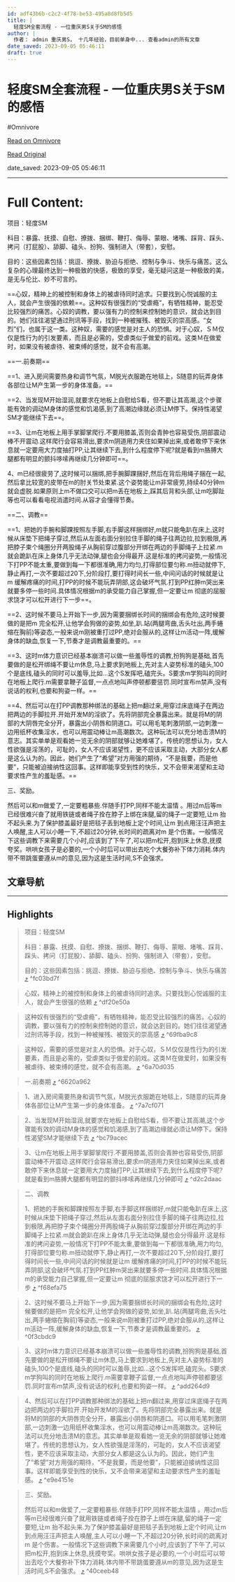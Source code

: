 ```yaml
---
id: adf43b6b-c2c2-4f78-be53-495a8d8fb5d5
title: |
  轻度SM全套流程 - 一位重庆男S关于SM的感悟
author: |
  作者： admin 重庆男S， 十几年经验，目前单身中... 查看admin的所有文章
date_saved: 2023-09-05 05:46:11
draft: true
---
```


# 轻度SM全套流程 - 一位重庆男S关于SM的感悟
#Omnivore

[Read on Omnivore](https://omnivore.app/me/http-www-masterraymond-com-e-8-bd-bb-e-5-ba-a-6-sm-e-5-85-a-8-e--18a64bc1aa7)

[Read Original](http://www.masterraymond.com/%E8%BD%BB%E5%BA%A6sm%E5%85%A8%E5%A5%97%E6%B5%81%E7%A8%8B)

date_saved: 2023-09-05 05:46:11


--- 

# Full Content: 

项目：轻度SM

科目：暴露、抚摸、自慰、撩拨、捆绑、鞭打、侮辱、蒙眼、堵嘴、踩背、踩头、拷问（打屁股）、舔脚、磕头、扮狗、强制进入（带套），安慰。

目的：这些因素包括：挑逗、撩拨、胁迫与拒绝、控制与争斗、快乐与痛苦。这么复杂的心理最终达到一种极致的快感，极致的享受，毫无疑问这是一种极致的美，是无与伦比、妙不可言的。

==心奴，精神上的被控制和身体上的被虐待同时追求。只要找到心悦诚服的主人，就会产生很强的依赖==。这种奴有很强烈的“受虐瘾”，有牺牲精神，能忍受比较强烈的痛苦。心奴的调教，要以强有力的控制来控制她的意识，就会达到目的。她们往往渴望通过刑讯等手段，找到一种被摧残、被毁灭的崇高感。“女烈”们，也属于这一类。这种奴，需要的感觉是对主人的恐惧。对于心奴，ＳＭ仅仅是性行为的引发要素，而且是必需的，受虐类似于做爱的前戏。这类Ｍ在做爱时，如果没有被虐待、被束缚的感觉，就不会有高潮。

==一.前奏期==

==1、进入房间需要热身和调节气氛，M脱光衣服跪在地毯上，S随意的玩弄身体各部位让M产生第一步的身体准备。==

==2、当发现M开始湿润,就要求在地板上自慰给S看，但不要让其高潮,这个步骤能有效的调动M身体的感觉和饥渴感,到了高潮边缘就必须让M停下。保持性渴望SM才能继续下去==。

==3、让m在地板上用手掌脚掌爬行.不要用膝盖,否则会青肿也容易受伤,阴部震动棒不开震动.这样爬行会容易滑出,要求m阴道用力夹住如果掉出来,或者敢停下来休息就一定要用大力度抽打PP,让其继续下去,到什么程度停下呢?就是看到m胳膊大腿都有明显的颤抖哆嗦再继续几分钟即可==。

4、m已经很疲劳了,这时候可以捆绑,把手腕脚踝捆好,然后在背后用绳子捆在一起,然后拿比较宽的皮带在m的肘关节处束紧.这个姿势能让m非常疲劳,持续40分钟m就会虚脱.如果原则上m不做口交可以把m丢在地板上,踩其后背和头部,让m吃脚趾等也可以看看电视消遣时间.从容才会懂得节奏。

==二、调教==

==1、把她的手腕和脚踝按照左手脚,右手脚这样捆绑好,m就只能龟趴在床上,这时候从床垫下把绳子穿过,然后从左面右面分别拉住手脚的绳子往两边拉,拉到极限,再把脖子束个绳圈分开两股绳子从胸前穿过腹部分开绑在两边的手脚绳子上拉紧.m就会跪趴在床上身体几乎无法动弹,腿也会分得最开.这是标准的拷问姿势,一般情况下打PP不能太重,要做到每一下都很准确,用力均匀,打得部位要匀称.m扭动就停下,静止再打,一次不要超过20下,分阶段打,要打得时间长一些,中间问话的时候就是让m 缓解疼痛的时间,打PP的时候不能玩弄阴部,这会破坏气氛.打到PP红肿m哭出来就要多停一些时间.具体情况根据m的承受能力自己掌握,但一定要让m 彻底的屈服求饶才可以松开进行下一步==。

==2、这时候不要马上开始下一步,因为需要捆绑长时间的捆绑会有危险,这时候要做的是把m 完全松开,让他学会狗做的姿势,如坐,趴.站(两腿弯曲,舌头吐出,两手蜷缩在胸前)等姿态,一般来说m刚被重打过PP,绝对会服从的,这样让m活动一阵,缓解身体的缺血,恢复一下,节奏才是调教最重要的。==

==3、这时m体力意识已经基本崩溃可以做一些羞辱性的调教,扮狗狗是基础,首先要做的是松开绑绳不要让m休息,马上要求到地板上,先对主人姿势标准的磕头,100个是底线,磕头的同时可以羞辱,比如…这个S发挥吧,磕完头。S要求m学狗叫的同时在地板上爬行.m需要拿鞭子监督,一点点地叫声停顿都要惩罚.同时宣布m禁声,没有说话的权利,也要和狗姿一样。==

==4、然后可以在打PP调教那种绑法的基础上把m翻过来,用穿过床底绳子在两边把两边的手脚拉开.开始开发M的淫欲了。先将阴部完全暴露出来。就是将M的阴部的大阴唇完全分开，暴露出小阴唇和阴道口。可以用毛笔刺激阴部,一边刺激一边用纸杯收集淫水，也可以用震动棒让m高潮数次。这种玩法可以充分地击溃M的意志。其实单单是观看她一览无余的阴部就够让她难堪了。传统的思想认为，女人性欲强是淫荡的，可耻的，女人不应该渴望性，更不应该采取主动，大部分女人都是这么认为的。因此，她们产生了“希望”对方用强的期待，“不是我要，而是他要”，只能被迫接纳性这回事。这样即能享受到性的快乐，又不会带来渴望和主动要求性产生的羞耻感。==

三、奖励。

然后可以和m做爱了,一定要粗暴些.伴随手打PP,同样不能太温情 。用过m后等m已经很难兴奋了就用铁链或者绳子拴在脖子上绑在床腿,留的绳子一定要短,让m 抬不起头来.为了保护膝盖最好是把毯子丢到地板上定个时间,让m 到点用汪汪声把主人唤醒,主人可以小睡一下,不超过20分钟,长时间的疏离对m 是个伤害。一般情况下这些调教下来需要几个小时,应该到了下午了,可以把m松开,抱到床上休息,抚摸夸奖。哄哄女孩子是必要的,一个小时后可以带出去吃个大餐弥补下体力消耗.体内带不带跳蛋要遵从m的意见,因为这是生活时间,S不会强求。

## 文章导航

---

## Highlights

> 项目：轻度SM
> 
> 科目：暴露、抚摸、自慰、撩拨、捆绑、鞭打、侮辱、蒙眼、堵嘴、踩背、踩头、拷问（打屁股）、舔脚、磕头、扮狗、强制进入（带套），安慰。
> 
> 目的：这些因素包括：挑逗、撩拨、胁迫与拒绝、控制与争斗、快乐与痛苦 [⤴️](https://omnivore.app/me/http-www-masterraymond-com-e-8-bd-bb-e-5-ba-a-6-sm-e-5-85-a-8-e--18a64bc1aa7#fc03bd7f-4945-415a-b5a5-f49dfec19ddf)  ^fc03bd7f

> 心奴，精神上的被控制和身体上的被虐待同时追求。只要找到心悦诚服的主人，就会产生很强的依赖 [⤴️](https://omnivore.app/me/http-www-masterraymond-com-e-8-bd-bb-e-5-ba-a-6-sm-e-5-85-a-8-e--18a64bc1aa7#df20e50a-e8e9-4469-aab1-bc0801d668bb)  ^df20e50a

> 这种奴有很强烈的“受虐瘾”，有牺牲精神，能忍受比较强烈的痛苦。心奴的调教，要以强有力的控制来控制她的意识，就会达到目的。她们往往渴望通过刑讯等手段，找到一种被摧残、被毁灭的崇高感 [⤴️](https://omnivore.app/me/http-www-masterraymond-com-e-8-bd-bb-e-5-ba-a-6-sm-e-5-85-a-8-e--18a64bc1aa7#69fba9c8-8b0d-4f11-b86b-ddc822522561)  ^69fba9c8

> 这种奴，需要的感觉是对主人的恐惧。对于心奴，ＳＭ仅仅是性行为的引发要素，而且是必需的，受虐类似于做爱的前戏。这类Ｍ在做爱时，如果没有被虐待、被束缚的感觉，就不会有高潮。 [⤴️](https://omnivore.app/me/http-www-masterraymond-com-e-8-bd-bb-e-5-ba-a-6-sm-e-5-85-a-8-e--18a64bc1aa7#6a70d035-6b53-4359-9a94-13d9d4a7c635)  ^6a70d035

> 一.前奏期 [⤴️](https://omnivore.app/me/http-www-masterraymond-com-e-8-bd-bb-e-5-ba-a-6-sm-e-5-85-a-8-e--18a64bc1aa7#6620a962-f029-4be6-869f-bdad3c86d677)  ^6620a962

> 1、进入房间需要热身和调节气氛，M脱光衣服跪在地毯上，S随意的玩弄身体各部位让M产生第一步的身体准备。 [⤴️](https://omnivore.app/me/http-www-masterraymond-com-e-8-bd-bb-e-5-ba-a-6-sm-e-5-85-a-8-e--18a64bc1aa7#7a7cf071-5b4f-460d-8b19-5dacaa00a6ca)  ^7a7cf071

> 2、当发现M开始湿润,就要求在地板上自慰给S看，但不要让其高潮,这个步骤能有效的调动M身体的感觉和饥渴感,到了高潮边缘就必须让M停下。保持性渴望SM才能继续下去 [⤴️](https://omnivore.app/me/http-www-masterraymond-com-e-8-bd-bb-e-5-ba-a-6-sm-e-5-85-a-8-e--18a64bc1aa7#bc79acec-41ba-4d92-9c5c-3f8814e9011d)  ^bc79acec

> 3、让m在地板上用手掌脚掌爬行.不要用膝盖,否则会青肿也容易受伤,阴部震动棒不开震动.这样爬行会容易滑出,要求m阴道用力夹住如果掉出来,或者敢停下来休息就一定要用大力度抽打PP,让其继续下去,到什么程度停下呢?就是看到m胳膊大腿都有明显的颤抖哆嗦再继续几分钟即可 [⤴️](https://omnivore.app/me/http-www-masterraymond-com-e-8-bd-bb-e-5-ba-a-6-sm-e-5-85-a-8-e--18a64bc1aa7#d2c2daac-405e-4eb0-a358-e998edccbf83)  ^d2c2daac

> 二、调教
> 
> 1、把她的手腕和脚踝按照左手脚,右手脚这样捆绑好,m就只能龟趴在床上,这时候从床垫下把绳子穿过,然后从左面右面分别拉住手脚的绳子往两边拉,拉到极限,再把脖子束个绳圈分开两股绳子从胸前穿过腹部分开绑在两边的手脚绳子上拉紧.m就会跪趴在床上身体几乎无法动弹,腿也会分得最开.这是标准的拷问姿势,一般情况下打PP不能太重,要做到每一下都很准确,用力均匀,打得部位要匀称.m扭动就停下,静止再打,一次不要超过20下,分阶段打,要打得时间长一些,中间问话的时候就是让m 缓解疼痛的时间,打PP的时候不能玩弄阴部,这会破坏气氛.打到PP红肿m哭出来就要多停一些时间.具体情况根据m的承受能力自己掌握,但一定要让m 彻底的屈服求饶才可以松开进行下一步 [⤴️](https://omnivore.app/me/http-www-masterraymond-com-e-8-bd-bb-e-5-ba-a-6-sm-e-5-85-a-8-e--18a64bc1aa7#f68efa75-8afb-4152-b4f7-9b830c31b32a)  ^f68efa75

> 2、这时候不要马上开始下一步,因为需要捆绑长时间的捆绑会有危险,这时候要做的是把m 完全松开,让他学会狗做的姿势,如坐,趴.站(两腿弯曲,舌头吐出,两手蜷缩在胸前)等姿态,一般来说m刚被重打过PP,绝对会服从的,这样让m活动一阵,缓解身体的缺血,恢复一下,节奏才是调教最重要的。 [⤴️](https://omnivore.app/me/http-www-masterraymond-com-e-8-bd-bb-e-5-ba-a-6-sm-e-5-85-a-8-e--18a64bc1aa7#0f3cbdc9-4eef-4f65-9d29-2e41aa9dee2e)  ^0f3cbdc9

> 3、这时m体力意识已经基本崩溃可以做一些羞辱性的调教,扮狗狗是基础,首先要做的是松开绑绳不要让m休息,马上要求到地板上,先对主人姿势标准的磕头,100个是底线,磕头的同时可以羞辱,比如…这个S发挥吧,磕完头。S要求m学狗叫的同时在地板上爬行.m需要拿鞭子监督,一点点地叫声停顿都要惩罚.同时宣布m禁声,没有说话的权利,也要和狗姿一样。 [⤴️](https://omnivore.app/me/http-www-masterraymond-com-e-8-bd-bb-e-5-ba-a-6-sm-e-5-85-a-8-e--18a64bc1aa7#add264d9-6651-4d7a-8101-d4cb75e554c7)  ^add264d9

> 4、然后可以在打PP调教那种绑法的基础上把m翻过来,用穿过床底绳子在两边把两边的手脚拉开.开始开发M的淫欲了。先将阴部完全暴露出来。就是将M的阴部的大阴唇完全分开，暴露出小阴唇和阴道口。可以用毛笔刺激阴部,一边刺激一边用纸杯收集淫水，也可以用震动棒让m高潮数次。这种玩法可以充分地击溃M的意志。其实单单是观看她一览无余的阴部就够让她难堪了。传统的思想认为，女人性欲强是淫荡的，可耻的，女人不应该渴望性，更不应该采取主动，大部分女人都是这么认为的。因此，她们产生了“希望”对方用强的期待，“不是我要，而是他要”，只能被迫接纳性这回事。这样即能享受到性的快乐，又不会带来渴望和主动要求性产生的羞耻感。 [⤴️](https://omnivore.app/me/http-www-masterraymond-com-e-8-bd-bb-e-5-ba-a-6-sm-e-5-85-a-8-e--18a64bc1aa7#e9e4151e-4bb3-4e74-b686-aad284fa1dc1)  ^e9e4151e

> 三、奖励。
> 
> 然后可以和m做爱了,一定要粗暴些.伴随手打PP,同样不能太温情 。用过m后等m已经很难兴奋了就用铁链或者绳子拴在脖子上绑在床腿,留的绳子一定要短,让m 抬不起头来.为了保护膝盖最好是把毯子丢到地板上定个时间,让m 到点用汪汪声把主人唤醒,主人可以小睡一下,不超过20分钟,长时间的疏离对m 是个伤害。一般情况下这些调教下来需要几个小时,应该到了下午了,可以把m松开,抱到床上休息,抚摸夸奖。哄哄女孩子是必要的,一个小时后可以带出去吃个大餐弥补下体力消耗.体内带不带跳蛋要遵从m的意见,因为这是生活时间,S不会强求。 [⤴️](https://omnivore.app/me/http-www-masterraymond-com-e-8-bd-bb-e-5-ba-a-6-sm-e-5-85-a-8-e--18a64bc1aa7#40ceeb48-c3a3-4ada-8f74-20b3515fb31d)  ^40ceeb48

